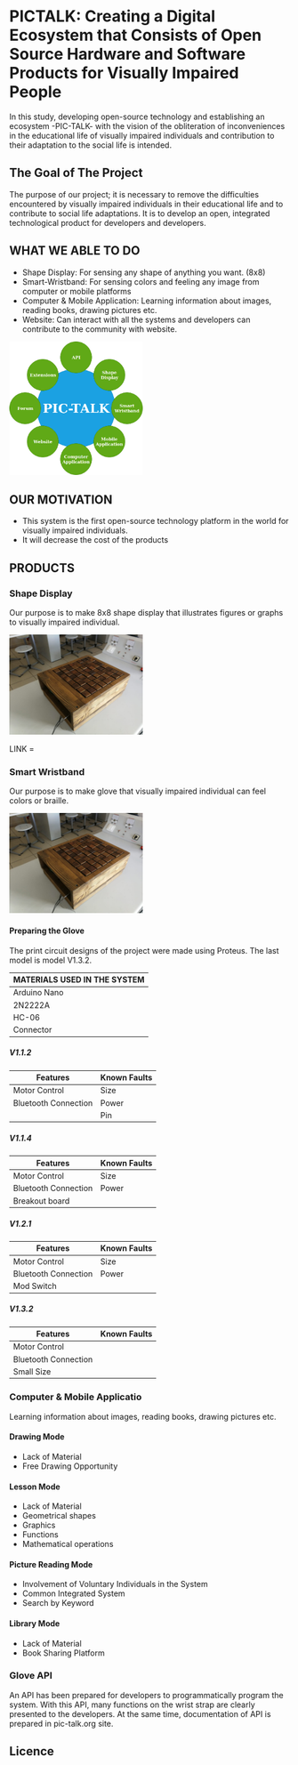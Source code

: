 
# PICTALK: Creating a Digital Ecosystem that Consists of Open Source Hardware and Software Products for Visually Impaired People

In this study, developing open-source technology and establishing an ecosystem -PIC­-TALK- with the vision of the obliteration of inconveniences in the educational life of visually impaired individuals and contribution to their adaptation to the social life is intended.

## The Goal of The Project
The purpose of our project; it is necessary to remove the difficulties encountered by visually impaired individuals in their educational life and to contribute to social life adaptations. It is to develop an open, integrated technological product for developers and developers.


## WHAT WE ABLE TO DO
- Shape Display: For sensing any shape of anything you want. (8x8)
- Smart-Wristband: For sensing colors and feeling any image from computer or mobile platforms
- Computer & Mobile Application: Learning information about images, reading books, drawing pictures etc.
- Website: Can interact with all the systems and developers can contribute to the community with website. 
    
<div style=" width:15rem"><img src ="img/flower-diagram.png" /></div>

## OUR MOTIVATION

- This system is the first open-source technology platform in the world for visually impaired individuals.
- It will decrease the cost of the products




## PRODUCTS

### Shape Display

Our purpose is to make 8x8 shape display that illustrates figures or graphs to visually impaired individual. 

<div style=" width:15rem"><img src ="img/new1.png" /></div>

LINK =




### Smart Wristband

Our purpose is to make glove that visually impaired individual can feel colors or braille. 

<div style=" width:15rem"><img src ="img/new1.png" /></div>

#### Preparing the Glove
The print circuit designs of the project were made using Proteus. The last model is model V1.3.2.

| MATERIALS USED IN  THE SYSTEM| 
| ------------- | 
| Arduino Nano  | 
| 2N2222A   | 
|HC-06 |
|Connector|

##### V1.1.2
|Features   | Known Faults |
| ------------- | ------------- |
|Motor Control  | Size  |
|Bluetooth Connection | Power  |
| | Pin  |

##### V1.1.4
|Features   | Known Faults |
| ------------- | ------------- |
|Motor Control  | Size  |
|Bluetooth Connection | Power  |
|Breakout board||

##### V1.2.1
|Features   | Known Faults |
| ------------- | ------------- |
|Motor Control  | Size  |
|Bluetooth Connection | Power  |
|Mod Switch||

##### V1.3.2
|Features   | Known Faults |
| ------------- | ------------- |
|Motor Control  |  |
|Bluetooth Connection |   |
|Small Size||


### Computer & Mobile Applicatio
Learning information about images, reading books, drawing pictures etc.

#### Drawing Mode
- Lack of Material
- Free Drawing Opportunity

#### Lesson Mode
- Lack of Material 
- Geometrical shapes
- Graphics
- Functions
- Mathematical operations

#### Picture Reading Mode
- Involvement of Voluntary Individuals in the System
- Common Integrated System
- Search by Keyword

#### Library Mode
- Lack of Material
- Book Sharing Platform



### Glove API
An API has been prepared for developers to programmatically program the system. With this API, many functions on the wrist strap are clearly presented to the developers. At the same time, documentation of API is prepared in pic-talk.org site.




## Licence




